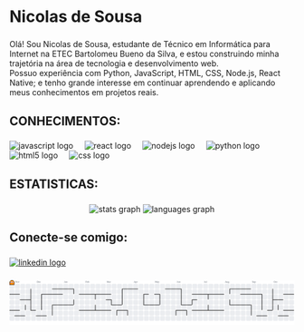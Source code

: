 <h1 align="left">Nicolas de Sousa</h1>

###

<p align="left">Olá! Sou Nicolas de Sousa, estudante de Técnico em Informática para Internet na ETEC Bartolomeu Bueno da Silva, e estou construindo minha trajetória na área de tecnologia e desenvolvimento web.<br>Possuo experiência com Python, JavaScript, HTML, CSS, Node.js, React Native; e tenho grande interesse em continuar aprendendo e aplicando meus conhecimentos em projetos reais.</p>

###

<h2 align="left">CONHECIMENTOS:</h2>

###

<div align="left">
  <img src="https://cdn.jsdelivr.net/gh/devicons/devicon/icons/javascript/javascript-original.svg" height="40" alt="javascript logo"  />
  <img width="12" />
  <img src="https://cdn.jsdelivr.net/gh/devicons/devicon/icons/react/react-original.svg" height="40" alt="react logo"  />
  <img width="12" />
  <img src="https://cdn.jsdelivr.net/gh/devicons/devicon/icons/nodejs/nodejs-original.svg" height="40" alt="nodejs logo"  />
  <img width="12" />
  <img src="https://cdn.jsdelivr.net/gh/devicons/devicon/icons/python/python-original.svg" height="40" alt="python logo"  />
  <img width="12" />
  <img src="https://cdn.jsdelivr.net/gh/devicons/devicon/icons/html5/html5-original.svg" height="40" alt="html5 logo"  />
  <img width="12" />
  <img src="https://cdn.jsdelivr.net/gh/devicons/devicon/icons/css3/css3-original.svg" height="40" alt="css logo"  />
</div>

###

<h2 align="left">ESTATISTICAS:</h2>

###

<div align="center">
  <img src="https://github-readme-stats.vercel.app/api?username=NicolasSousa1&hide_title=false&hide_rank=false&show_icons=true&include_all_commits=true&count_private=true&disable_animations=false&theme=dracula&locale=en&hide_border=false&order=1" height="150" alt="stats graph"  />
  <img src="https://github-readme-stats.vercel.app/api/top-langs?username=NicolasSousa1&locale=en&hide_title=false&layout=compact&card_width=320&langs_count=5&theme=dracula&hide_border=false&order=2" height="150" alt="languages graph"  />
</div>

###

<h2 align="left">Conecte-se comigo:</h2>

###

<div align="left">
  <a href="https://www.linkedin.com/in/nicolas-sousa1/" target="_blank">
    <img src="https://raw.githubusercontent.com/maurodesouza/profile-readme-generator/master/src/assets/icons/social/linkedin/default.svg" width="52" height="40" alt="linkedin logo"  />
  </a>
</div>

###

<picture>
  <source media="(prefers-color-scheme: dark)" srcset="https://raw.githubusercontent.com/NicolasSousa1/NicolasSousa1/output/pacman-contribution-graph-dark.svg">
  <source media="(prefers-color-scheme: light)" srcset="https://raw.githubusercontent.com/NicolasSousa1/NicolasSousa1/output/pacman-contribution-graph.svg">
  <img alt="pacman contribution graph" src="https://raw.githubusercontent.com/NicolasSousa1/NicolasSousa1/output/pacman-contribution-graph.svg">
</picture>

###
